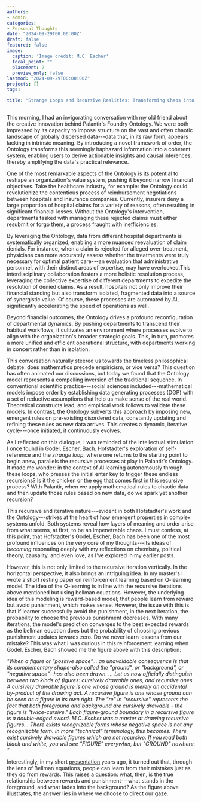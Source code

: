 ```yaml
---
authors:
- admin
categories:
- Personal Thoughts
date: "2024-09-29T00:00:00Z"
draft: false
featured: false
image:
  caption: 'Image credit: M.C. Escher'
  focal_point: ""
  placement: 2
  preview_only: false
lastmod: "2024-09-29T00:00:00Z"
projects: []
tags:

title: "Strange Loops and Recursive Realities: Transforming Chaos into Clarity"
---
```

This morning, I had an invigorating conversation with my old friend about the creative innovation behind Palantir's Foundry Ontology. We were both impressed by its capacity to impose structure on the vast and often chaotic landscape of globally dispersed data---data that, in its raw form, appears lacking in intrinsic meaning. By introducing a novel framework of order, the Ontology transforms this seemingly haphazard information into a coherent system, enabling users to derive actionable insights and causal inferences, thereby amplifying the data's practical relevance.

One of the most remarkable aspects of the Ontology is its potential to reshape an organization's value system, pushing it beyond narrow financial objectives. Take the healthcare industry, for example: the Ontology could revolutionize the contentious process of reimbursement negotiations between hospitals and insurance companies. Currently, insurers deny a large proportion of hospital claims for a variety of reasons, often resulting in significant financial losses. Without the Ontology's intervention, departments tasked with managing these rejected claims must either resubmit or forgo them, a process fraught with inefficiencies.

By leveraging the Ontology, data from different hospital departments is systematically organized, enabling a more nuanced reevaluation of claim denials. For instance, when a claim is rejected for alleged over-treatment, physicians can more accurately assess whether the treatments were truly necessary for optimal patient care---an evaluation that administrative personnel, with their distinct areas of expertise, may have overlooked.This interdisciplinary collaboration fosters a more holistic resolution process, leveraging the collective expertise of different departments to expedite the resolution of denied claims. As a result, hospitals not only improve their financial standing but also transform isolated, fragmented data into a source of synergistic value. Of course, these processes are automated by AI, significantly accelerating the speed of operations as well.

Beyond financial outcomes, the Ontology drives a profound reconfiguration of departmental dynamics. By pushing departments to transcend their habitual workflows, it cultivates an environment where processes evolve to align with the organization's broader strategic goals. This, in turn, promotes a more unified and efficient operational structure, with departments working in concert rather than in isolation.

This conversation naturally steered us towards the timeless philosophical debate: does mathematics precede empiricism, or vice versa? This question has often animated our discussions, but today we found that the Ontology model represents a compelling inversion of the traditional sequence. In conventional scientific practice---social sciences included---mathematical models impose order by establishing data generating processes (DGP) with a set of reductive assumptions that help us make sense of the real world. Theoretical constructs lead, and empirical work follows to validate these models. In contrast, the Ontology subverts this approach by imposing new, emergent rules on pre-existing disordered data, constantly updating and refining these rules as new data arrives. This creates a dynamic, iterative cycle---once initiated, it continuously evolves.

As I reflected on this dialogue, I was reminded of the intellectual stimulation I once found in Godel, Escher, Bach. Hofstadter's exploration of self-reference and the *strange loop*, where one returns to the starting point to begin anew, parallels the recursive processes at play in Palantir's Ontology. It made me wonder: in the context of AI learning autonomously through these loops, who presses the initial enter key to trigger these endless recursions? Is it the chicken or the egg that comes first in this recursive process? With Palantir, when we apply mathematical rules to chaotic data and then update those rules based on new data, do we spark yet another recursion?

This recursive and iterative nature---evident in both Hofstadter's work and the Ontology---strikes at the heart of how emergent properties in complex systems unfold. Both systems reveal how layers of meaning and order arise from what seems, at first, to be an impenetrable chaos. I must confess, at this point, that Hofstadter's Godel, Escher, Bach has been one of the most profound influences on the very core of my thoughts---its ideas of *becoming* resonating deeply with my reflections on chemistry, political theory, causality, and even love, as I've explored in my earlier posts.  

However, this is not only limited to the recursive iteration vertically. In the horizontal perspective, it also brings an intriguing idea. In my master's I wrote a short resting paper on reinforcement learning based on Q-learning model. The idea of the Q-learning is in line with the recursive iterations above mentioned but using bellman equations. However, the underlying idea of this modeling is reward-based model; that people learn from reward but avoid punishment, which makes sense. However, the issue with this is that if learner successfully avoid the punishment, in the next iteration, the probability to choose the previous punishment decreases. With many iterations, the model's prediction converges to the best expected rewards as the bellman equation does but the probability of choosing previous punishment updates towards zero. Do we never learn lessons from our mistake? This was what I was curious in this reinforcement learning when Godel, Escher, Bach showed me the figure above with this description: 

*"When a figure or "positive space"... an unavoidable consequence is that its complementary shape-also called the "ground", or "background", or "negative space"- has also been drawn. ... Let us now officially distinguish between two kinds of figures: cursively drawable ones, and recursive ones. A cursively drawable figure is one whose ground is merely an accidental by-product of the drawing act.  A recursive figure is one whose ground can be seen as a figure in its own right. The "re" in "recursive" represents the fact that both foreground and background are cursively drawable - the figure is "twice-cursive." Each figure-ground boundary in a recursive figure is a double-edged sword. M.C. Escher was a master at drawing recursive figures... There exists recognizable forms whose negative space is not any recognizable form. In more "technical" terminology, this becomes: There exist cursively drawable figures which are not recursive. If you read both black and white, you will see "FIGURE" everywher, but "GROUND" nowhere. "*

Interestingly, in my short [presentation](https://prezi.com/p/pvkosqafcmf_/behavioral-decision-making-model/?fallback=1) years ago, it turned out that, through the lens of Bellman equations, people can learn from their mistakes just as they do from rewards. This raises a question: what, then, is the true relationship between rewards and punishment---what stands in the foreground, and what fades into the background? As the figure above illustrates, the answer lies in where we choose to direct our gaze.
